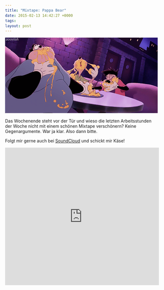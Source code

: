 ```yaml
---
title: "Mixtape: Pappa Bear"
date: 2015-02-13 14:42:27 +0000
tags: 
layout: post
---
```

![alt](/content/images/2015/Feb/mampf.gif)

Das Wochenende steht vor der Tür und wieso die letzten Arbeitsstunden der Woche nicht mit einem schönen Mixtape verschönern? Keine Gegenargumente. War ja klar. Also dann bitte. 

Folgt mir gerne auch bei <a href="https://soundcloud.com/bangpowwww">SoundCloud</a> und schickt mir Käse!

<iframe width="100%" height="450" scrolling="no" frameborder="no" src="https://w.soundcloud.com/player/?url=https%3A//api.soundcloud.com/playlists/73827246&amp;auto_play=false&amp;hide_related=false&amp;show_comments=true&amp;show_user=true&amp;show_reposts=false&amp;visual=true"></iframe>
